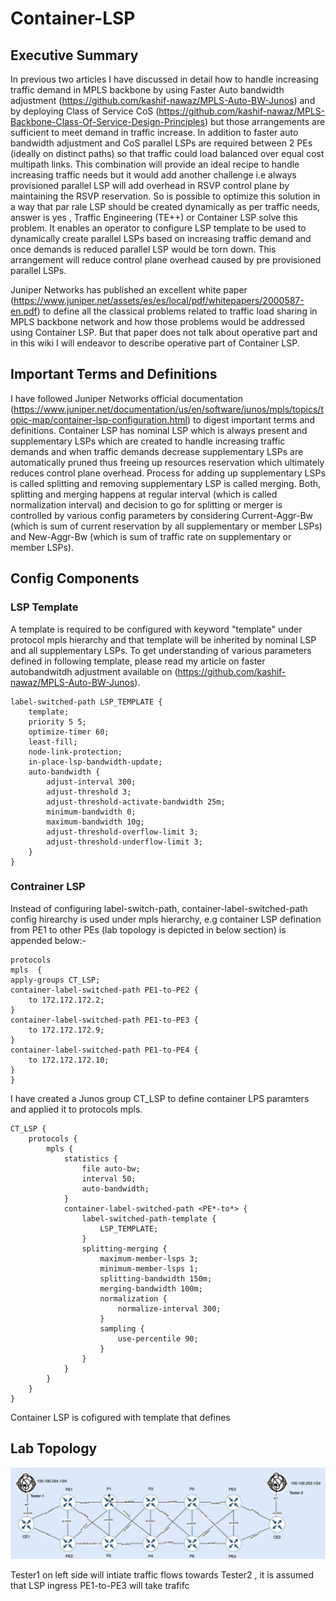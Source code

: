 # Container-LSP

## Executive Summary
In previous two articles I have discussed in detail how to handle increasing traffic demand in MPLS backbone by using Faster Auto bandwidth adjustment (https://github.com/kashif-nawaz/MPLS-Auto-BW-Junos) and by deploying Class of Service CoS (https://github.com/kashif-nawaz/MPLS-Backbone-Class-Of-Service-Design-Principles) but those arrangements are sufficient to meet demand in traffic increase. In addition to faster auto bandwidth adjustment and CoS parallel LSPs are required between 2 PEs (ideally on distinct paths) so that traffic could load balanced over equal cost multipath links.  This combination will provide an ideal recipe to handle increasing traffic needs but it would add another challenge i.e always provisioned parallel LSP will add overhead in RSVP control plane by maintaining the RSVP reservation.  So is possible to optimize this solution in a way that par rale LSP should be created dynamically as per traffic needs, answer is yes , Traffic Engineering (TE++) or Container LSP solve this problem. It enables an operator to configure LSP template to be used to dynamically create parallel LSPs based on increasing traffic demand and once demands is reduced parallel LSP would be torn down. This arrangement will reduce control plane overhead caused by pre provisioned parallel LSPs. 

Juniper Networks has published an excellent white paper (https://www.juniper.net/assets/es/es/local/pdf/whitepapers/2000587-en.pdf) to define all the classical problems related to traffic load sharing in MPLS backbone network and how those problems would be addressed using Container LSP. But that paper does not talk about operative part and in this wiki I will endeavor to describe operative part of Container LSP.

## Important Terms and Definitions 
I have followed Juniper Networks official documentation (https://www.juniper.net/documentation/us/en/software/junos/mpls/topics/topic-map/container-lsp-configuration.html) to digest important terms and definitions. Container LSP has nominal LSP which is always present and supplementary LSPs which are created to handle increasing traffic demands and when traffic demands decrease supplementary LSPs are automatically pruned thus freeing up resources reservation which ultimately reduces control plane overhead. Process for adding up supplementary LSPs is called splitting and removing supplementary LSP is called merging. Both, splitting and merging happens at regular interval (which is called normalization interval) and decision to go  for splitting or merger is controlled by various config parameters  by considering Current-Aggr-Bw (which is sum of current reservation by all supplementary or member LSPs) and New-Aggr-Bw (which is sum of traffic rate on supplementary or member LSPs). 


## Config Components
### LSP Template 
A template is required to be configured with keyword "template" under protocol mpls hierarchy and that template will be inherited by nominal LSP and all supplementary LSPs. To get understanding of various parameters defined in following template, please read my article on faster autobandwitdh adjustment available on (https://github.com/kashif-nawaz/MPLS-Auto-BW-Junos). 

```
label-switched-path LSP_TEMPLATE {
    template;
    priority 5 5;
    optimize-timer 60;
    least-fill;
    node-link-protection;
    in-place-lsp-bandwidth-update;
    auto-bandwidth {
        adjust-interval 300;
        adjust-threshold 3;
        adjust-threshold-activate-bandwidth 25m;
        minimum-bandwidth 0;
        maximum-bandwidth 10g;
        adjust-threshold-overflow-limit 3;
        adjust-threshold-underflow-limit 3;
    }
}
```
### Contrainer LSP
Instead of configuring label-switch-path, container-label-switched-path config hirearchy is used under mpls hierarchy, e.g container LSP defination from PE1 to other PEs (lab topology is depicted  in below section) is appended below:-

```
protocols 
mpls  {
apply-groups CT_LSP;
container-label-switched-path PE1-to-PE2 {
    to 172.172.172.2;
}
container-label-switched-path PE1-to-PE3 {
    to 172.172.172.9;
}
container-label-switched-path PE1-to-PE4 {
    to 172.172.172.10;
}
}
```
I have created a Junos group CT_LSP to define container LPS paramters and applied it to protocols mpls. 

```
CT_LSP {
    protocols {
        mpls {
            statistics {
                file auto-bw;
                interval 50;
                auto-bandwidth;
            }
            container-label-switched-path <PE*-to*> {
                label-switched-path-template {
                    LSP_TEMPLATE;
                }
                splitting-merging {
                    maximum-member-lsps 3;
                    minimum-member-lsps 1;
                    splitting-bandwidth 150m;
                    merging-bandwidth 100m;
                    normalization {
                        normalize-interval 300;
                    }
                    sampling {
                        use-percentile 90;
                    }
                }
            }
        }
    }
}
```

Container LSP is cofigured with template that defines 
## Lab Topology
![Topology](./images/topology.png)

Tester1 on left side will intiate traffic flows towards Tester2 , it is assumed that LSP ingress PE1-to-PE3 will take trafifc 